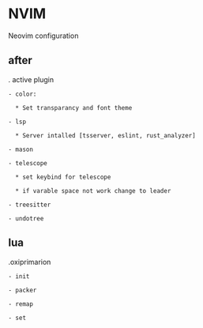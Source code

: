 # NVIM 
Neovim configuration 

## after
  . active plugin

    - color:

      * Set transparancy and font theme

    - lsp

      * Server intalled [tsserver, eslint, rust_analyzer]

    - mason

    - telescope

      * set keybind for telescope 

      * if varable space not work change to leader

    - treesitter

    - undotree

## lua

  .oxiprimarion

    - init

    - packer

    - remap 
    
    - set


